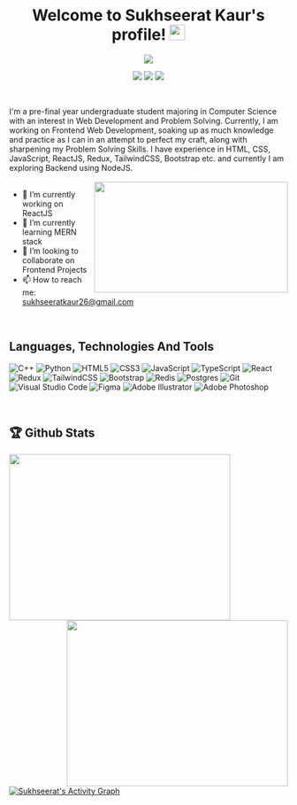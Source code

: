 <h1 align="center">
  Welcome to Sukhseerat Kaur's profile!
  <img src="https://media.giphy.com/media/hvRJCLFzcasrR4ia7z/giphy.gif" width="28">
</h1>

<p align="center">
  <img src="https://readme-typing-svg.herokuapp.com?color=9644F4&size=40&center=true&vCenter=true&width=550&height=70&lines=I'm+Sukhseerat+Kaur;An+Enthusiastic+Learner;A+Student+Developer;A+Problem+Solver">
</p>

<p align="center">
  <a href="https://www.linkedin.com/in/sukhseerat-kaur-34b935182/"><img src="https://img.shields.io/badge/LinkedIn-0077B5?style=for-the-badge&logo=linkedin&logoColor=white"></a>
  <a href="https://leetcode.com/sukhseerat/"><img src="https://img.shields.io/badge/-LeetCode-FFA116?style=for-the-badge&logo=LeetCode&logoColor=black"></a>
  <a href="https://twitter.com/see_d_rat"><img src="https://img.shields.io/badge/Twitter-1DA1F2?style=for-the-badge&logo=twitter&logoColor=white"></a>
</p>
<br>

I'm a pre-final year undergraduate student majoring in Computer Science with an interest in Web Development and Problem Solving. Currently, I am working on Frontend Web Development, soaking up as much knowledge and practice as I can in an attempt to perfect my craft, along with sharpening my Problem Solving Skills. I have experience in HTML, CSS, JavaScript, ReactJS, Redux, TailwindCSS, Bootstrap etc. and currently I am exploring Backend using NodeJS.
<br>
<br>
<img align="right" src="https://cdn.dribbble.com/users/2646423/screenshots/5507196/computer.gif" height="200px" width="350px">



- 🔭 I’m currently working on ReactJS <br>
- 🌱 I’m currently learning MERN stack <br>
- 👯 I’m looking to collaborate on Frontend Projects <br>
- 📫 How to reach me: sukhseeratkaur26@gmail.com <br>

<br> 

## Languages, Technologies And Tools
![C++](https://img.shields.io/badge/c++-%2300599C.svg?style=for-the-badge&logo=c%2B%2B&logoColor=white)
![Python](https://img.shields.io/badge/python-3670A0?style=for-the-badge&logo=python&logoColor=ffdd54)
![HTML5](https://img.shields.io/badge/html5-%23E34F26.svg?style=for-the-badge&logo=html5&logoColor=white)
![CSS3](https://img.shields.io/badge/css3-%231572B6.svg?style=for-the-badge&logo=css3&logoColor=white)
![JavaScript](https://img.shields.io/badge/javascript-%23323330.svg?style=for-the-badge&logo=javascript&logoColor=%23F7DF1E)
![TypeScript](https://img.shields.io/badge/typescript-%23007ACC.svg?style=for-the-badge&logo=typescript&logoColor=white)
![React](https://img.shields.io/badge/react-%2320232a.svg?style=for-the-badge&logo=react&logoColor=%2361DAFB)
![Redux](https://img.shields.io/badge/redux-%23593d88.svg?style=for-the-badge&logo=redux&logoColor=white)
![TailwindCSS](https://img.shields.io/badge/tailwindcss-%2338B2AC.svg?style=for-the-badge&logo=tailwind-css&logoColor=white)
![Bootstrap](https://img.shields.io/badge/bootstrap-%23563D7C.svg?style=for-the-badge&logo=bootstrap&logoColor=white)
![Redis](https://img.shields.io/badge/redis-%23DD0031.svg?style=for-the-badge&logo=redis&logoColor=white)
![Postgres](https://img.shields.io/badge/postgres-%23316192.svg?style=for-the-badge&logo=postgresql&logoColor=white)
![Git](https://img.shields.io/badge/git-%23F05033.svg?style=for-the-badge&logo=git&logoColor=white)
![Visual Studio Code](https://img.shields.io/badge/Visual%20Studio%20Code-0078d7.svg?style=for-the-badge&logo=visual-studio-code&logoColor=white)
![Figma](https://img.shields.io/badge/figma-%23F24E1E.svg?style=for-the-badge&logo=figma&logoColor=white)
![Adobe Illustrator](https://img.shields.io/badge/adobeillustrator-%23FF9A00.svg?style=for-the-badge&logo=adobeillustrator&logoColor=white)
![Adobe Photoshop](https://img.shields.io/badge/adobephotoshop-%2331A8FF.svg?style=for-the-badge&logo=adobephotoshop&logoColor=white)

<br>

## 🏆 Github Stats
<p align="left">
<img height="300px" width="400px" src="https://github-readme-stats.vercel.app/api?username=Sukhseerat-Kaur&theme=midnight-purple&count_private=true&show_icons=true&hide_border=true">
<img align="right" height="300px" width="400px" src="http://github-readme-streak-stats.herokuapp.com?user=Sukhseerat-Kaur&theme=midnight-purple&hide_border=true">
</p>
<a href="https://github.com/Sukhseerat-Kaur/github-readme-activity-graph"><img alt="Sukhseerat's Activity Graph" src="https://activity-graph.herokuapp.com/graph?username=Sukhseerat-Kaur&bg_color=000000&color=AE81CE&line=9644F4&point=FFFFFF&hide_border=true" /></a>



